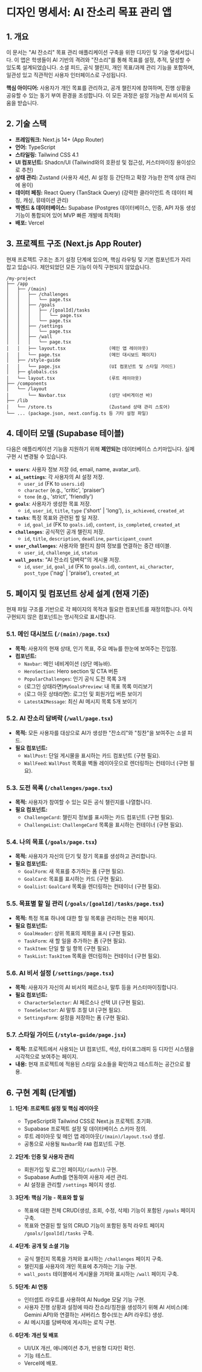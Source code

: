 # 디자인 명세서: AI 잔소리 목표 관리 앱

## 1. 개요

이 문서는 "AI 잔소리" 목표 관리 애플리케이션 구축을 위한 디자인 및 기술 명세서입니다. 이 앱은 학생들이 AI 기반의 격려와 "잔소리"를 통해 목표를 설정, 추적, 달성할 수 있도록 설계되었습니다. 소셜 피드, 공식 챌린지, 개인 목표/과제 관리 기능을 포함하며, 일관성 있고 직관적인 사용자 인터페이스로 구성됩니다.

**핵심 아이디어:** 사용자가 개인 목표를 관리하고, 공개 챌린지에 참여하며, 진행 상황을 공유할 수 있는 동기 부여 환경을 조성합니다. 이 모든 과정은 설정 가능한 AI 비서의 도움을 받습니다.

## 2. 기술 스택

- **프레임워크:** Next.js 14+ (App Router)
- **언어:** TypeScript
- **스타일링:** Tailwind CSS 4.1
- **UI 컴포넌트:** Shadcn/UI (Tailwind와의 호환성 및 접근성, 커스터마이징 용이성으로 추천)
- **상태 관리:** Zustand (사용자 세션, AI 설정 등 간단하고 확장 가능한 전역 상태 관리에 용이)
- **데이터 페칭:** React Query (TanStack Query) (강력한 클라이언트 측 데이터 페칭, 캐싱, 뮤테이션 관리)
- **백엔드 & 데이터베이스:** Supabase (Postgres 데이터베이스, 인증, API 자동 생성 기능이 통합되어 있어 MVP 빠른 개발에 최적화)
- **배포:** Vercel

## 3. 프로젝트 구조 (Next.js App Router)

현재 프로젝트 구조는 초기 설정 단계에 있으며, 핵심 라우팅 및 기본 컴포넌트가 자리 잡고 있습니다. 제안되었던 모든 기능이 아직 구현되지 않았습니다.

```
/my-project
├── /app
│   ├── /(main)
│   │   ├── /challenges
│   │   │   └── page.tsx
│   │   ├── /goals
│   │   │   ├── /[goalId]/tasks
│   │   │   │   └── page.tsx
│   │   │   └── page.tsx
│   │   ├── /settings
│   │   │   └── page.tsx
│   │   ├── /wall
│   │   │   └── page.tsx
│   │   ├── layout.tsx                (메인 앱 레이아웃)
│   │   └── page.tsx                  (메인 대시보드 페이지)
│   ├── /style-guide
│   │   └── page.jsx                  (UI 컴포넌트 및 스타일 가이드)
│   ├── globals.css
│   └── layout.tsx                    (루트 레이아웃)
├── /components
│   └── /layout
│       └── Navbar.tsx                (상단 네비게이션 바)
├── /lib
│   └── /store.ts                     (Zustand 상태 관리 스토어)
└── ... (package.json, next.config.ts 등 기타 설정 파일)
```

## 4. 데이터 모델 (Supabase 테이블)

다음은 애플리케이션 기능을 지원하기 위해 **제안되는** 데이터베이스 스키마입니다. 실제 구현 시 변경될 수 있습니다.

- **`users`**: 사용자 정보 저장 (id, email, name, avatar_url).
- **`ai_settings`**: 각 사용자의 AI 설정 저장.
  - `user_id` (FK to `users.id`)
  - `character` (e.g., 'critic', 'praiser')
  - `tone` (e.g., 'strict', 'friendly')
- **`goals`**: 사용자가 생성한 목표 저장.
  - `id`, `user_id`, `title`, `type` ('short' | 'long'), `is_achieved`, `created_at`
- **`tasks`**: 특정 목표와 관련된 할 일 저장.
  - `id`, `goal_id` (FK to `goals.id`), `content`, `is_completed`, `created_at`
- **`challenges`**: 공식적인 공개 챌린지 저장.
  - `id`, `title`, `description`, `deadline`, `participant_count`
- **`user_challenges`**: 사용자와 챌린지 참여 정보를 연결하는 중간 테이블.
  - `user_id`, `challenge_id`, `status`
- **`wall_posts`**: "AI 잔소리 담벼락"의 게시물 저장.
  - `id`, `user_id`, `goal_id` (FK to `goals.id`), `content`, `ai_character`, `post_type` ('nag' | 'praise'), `created_at`

## 5. 페이지 및 컴포넌트 상세 설계 (현재 기준)

현재 파일 구조를 기반으로 각 페이지의 목적과 필요한 컴포넌트를 재정의합니다. 아직 구현되지 않은 컴포넌트는 명시적으로 표시합니다.

### 5.1. 메인 대시보드 (`/(main)/page.tsx`)

- **목적:** 사용자의 현재 상태, 인기 목표, 주요 메뉴를 한눈에 보여주는 진입점.
- **컴포넌트:**
  - `Navbar`: 메인 네비게이션 (상단 메뉴바).
  - `HeroSection`: Hero section 및 CTA 버튼
  - `PopularChallenges`: 인기 공식 도전 목록 3개
  - (로그인 상태라면)`MyGoalsPreview`: 내 목표 목록 미리보기
  - (로그 아웃 상태라면): 로그인 및 회원가입 버튼 보이기
  - `LatestAIMessage`: 최신 AI 메시지 목록 5개 보이기

### 5.2. AI 잔소리 담벼락 (`/wall/page.tsx`)

- **목적:** 모든 사용자를 대상으로 AI가 생성한 "잔소리"와 "칭찬"을 보여주는 소셜 피드.
- **필요 컴포넌트:**
  - `WallPost`: 단일 게시물을 표시하는 카드 컴포넌트 (구현 필요).
  - `WallFeed`: `WallPost` 목록을 벽돌 레이아웃으로 렌더링하는 컨테이너 (구현 필요).

### 5.3. 도전 목록 (`/challenges/page.tsx`)

- **목적:** 사용자가 참여할 수 있는 모든 공식 챌린지를 나열합니다.
- **필요 컴포넌트:**
  - `ChallengeCard`: 챌린지 정보를 표시하는 카드 컴포넌트 (구현 필요).
  - `ChallengeList`: `ChallengeCard` 목록을 표시하는 컨테이너 (구현 필요).

### 5.4. 나의 목표 (`/goals/page.tsx`)

- **목적:** 사용자가 자신의 단기 및 장기 목표를 생성하고 관리합니다.
- **필요 컴포넌트:**
  - `GoalForm`: 새 목표를 추가하는 폼 (구현 필요).
  - `GoalCard`: 목표를 표시하는 카드 (구현 필요).
  - `GoalList`: `GoalCard` 목록을 렌더링하는 컨테이너 (구현 필요).

### 5.5. 목표별 할 일 관리 (`/goals/[goalId]/tasks/page.tsx`)

- **목적:** 특정 목표 하나에 대한 할 일 목록을 관리하는 전용 페이지.
- **필요 컴포넌트:**
  - `GoalHeader`: 상위 목표의 제목을 표시 (구현 필요).
  - `TaskForm`: 새 할 일을 추가하는 폼 (구현 필요).
  - `TaskItem`: 단일 할 일 항목 (구현 필요).
  - `TaskList`: `TaskItem` 목록을 렌더링하는 컨테이너 (구현 필요).

### 5.6. AI 비서 설정 (`/settings/page.tsx`)

- **목적:** 사용자가 자신의 AI 비서의 페르소나, 말투 등을 커스터마이징합니다.
- **필요 컴포넌트:**
  - `CharacterSelector`: AI 페르소나 선택 UI (구현 필요).
  - `ToneSelector`: AI 말투 조절 UI (구현 필요).
  - `SettingsForm`: 설정을 저장하는 폼 (구현 필요).

### 5.7. 스타일 가이드 (`/style-guide/page.jsx`)

- **목적:** 프로젝트에서 사용되는 UI 컴포넌트, 색상, 타이포그래피 등 디자인 시스템을 시각적으로 보여주는 페이지.
- **내용:** 현재 프로젝트에 적용된 스타일 요소들을 확인하고 테스트하는 공간으로 활용.

## 6. 구현 계획 (단계별)

1.  **1단계: 프로젝트 설정 및 핵심 레이아웃**
    - TypeScript와 Tailwind CSS로 Next.js 프로젝트 초기화.
    - Supabase 프로젝트 설정 및 데이터베이스 스키마 정의.
    - 루트 레이아웃 및 메인 앱 레이아웃(`/(main)/layout.tsx`) 생성.
    - 공통으로 사용될 `Navbar`와 `FAB` 컴포넌트 구현.

2.  **2단계: 인증 및 사용자 관리**
    - 회원가입 및 로그인 페이지(`/(auth)`) 구현.
    - Supabase Auth를 연동하여 사용자 세션 관리.
    - AI 설정을 관리할 `/settings` 페이지 생성.

3.  **3단계: 핵심 기능 - 목표와 할 일**
    - 목표에 대한 전체 CRUD(생성, 조회, 수정, 삭제) 기능이 포함된 `/goals` 페이지 구축.
    - 목표와 연결된 할 일의 CRUD 기능이 포함된 동적 라우트 페이지 `/goals/[goalId]/tasks` 구축.

4.  **4단계: 공개 및 소셜 기능**
    - 공식 챌린지 목록을 가져와 표시하는 `/challenges` 페이지 구축.
    - 챌린지를 사용자의 개인 목표에 추가하는 기능 구현.
    - `wall_posts` 테이블에서 게시물을 가져와 표시하는 `/wall` 페이지 구축.

5.  **5단계: AI 연동**
    - 인터셉트 라우트를 사용하여 AI Nudge 모달 기능 구현.
    - 사용자 진행 상황과 설정에 따라 잔소리/칭찬을 생성하기 위해 AI 서비스(예: Gemini API)와 연결하는 서버리스 함수(또는 API 라우트) 생성.
    - AI 메시지를 담벼락에 게시하는 로직 구현.

6.  **6단계: 개선 및 배포**
    - UI/UX 개선, 애니메이션 추가, 반응형 디자인 확인.
    - 기능 테스트.
    - Vercel에 배포.
